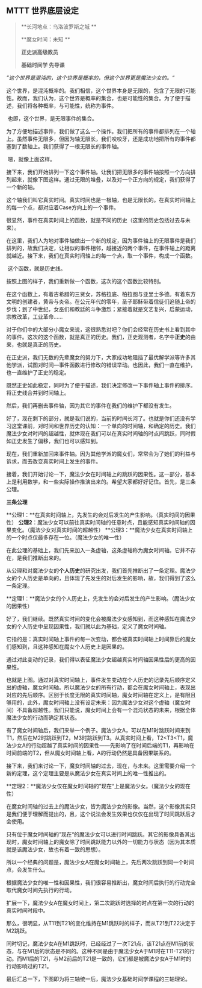 ## MTTT 世界底层设定

> **长河地点：乌洛波罗斯之城 **
>
> **魔女时间：未知 **
>
> **正史派高级教员** 
>
> **基础时间学 先导课**

​		*”这个世界是混沌的，这个世界是概率的，但这个世界更是魔法少女的。“*

​		这个世界，是混沌概率的。我们相信，这个世界本身是无限的，包含了无限的可能性。故而，我们认为，这个世界是概率的集合，也是可能性的集合。为了便于描述，我们将各种概率，与可能性，统称为事件。

​		也即，这个世界，是无限事件的集合。



​		为了方便地描述事件，我们做了这么一个操作。我们把所有的事件都排列在一个轴上。虽然事件无限多，但因为轴无限长，我们咬咬牙，还是成功地把所有的事件都塞到了数轴上。我们获得了一根无限长的事件轴。



​		嗯，就像上面这样。

​		接下来，我们开始排列一下这个事件轴。让我们把无限多的事件轴按照一个方向排列起来，就像下图这样。通过无限的堆叠，以及对一个正方向的规定，我们获得了一个新的轴。



​		这个轴我们叫它真实时间。真实时间也是一根轴，也是无限长的。在真实时间轴上的每一个点，都对应着Case方向上的一个事件。



​		很显然，事件在真实时间上的函数，就是不同的历史（这里的历史包括过去与未来）。

​		在这里，我们人为地对事件轴做出一个新的规定，因为事件轴上的无限事件是我们排列的，故我们决定，让相似的事件相邻，越接近的两个事件，在事件轴上的距离就越近。接下来，我们在真实时间轴上的每一个点，取一个事件，构成一个函数。

​		这个函数，就是历史线。



按照上图的样子，我们重新做一个函数，这次的这个函数比较特别。

在这个函数上，有着古希腊的三贤女，苏格拉底、柏拉图与亚里士多德。有着东方文明的创建者，黄帝与炎帝。在公元年代的零年，圣子耶稣带着信徒们追随上帝的步伐；到了中世纪，女巫们和教廷的斗争激烈；紧接着就是文艺复兴，启蒙运动，宗教改革，工业革命……

对于你们中的大部分小魔女来说，这很熟悉对吧？你们会经常在历史书上看到其中的事件。这次的这个函数，就是真正的历史。我们，正史观测者，名字中**正史**的由来，也就是真正的历史。



在正史派，我们无数的先辈魔女的努力下，大家成功地阻挡了最优解学派等许多其他学派，试图对时间—事件函数进行修改的错误举动。也因此，我们一直在维护，也一直维护了正史的稳定。

既然正史如此稳定，同时为了便于描述，我们决定修改一下事件轴上事件的排序。将正史线合并到时间轴上。

然后，我们再删去事件轴，因为其它的事件在我们的维护下都没有发生。

好了，现在剩下的部分，就是我们说的，当前的时间长河了。也就是你们还没有学习这堂课前，对时间和世界历史的认知：一个单向的时间轴，和确定的历史。我们魔法少女对时间的超越性，就体现在我们可以在真实时间轴的时点间跳跃，同时假如正史发生了偏移，我们也可以感知到。

现在，我们重新加回来事件轴。因为其他学派的魔女们，常常会为了她们的利益与诉求，而去改变真实时间上发生的事件。



接着，我们开始讨论一下，魔法少女在时间轴上的跳跃的因果性。这一部分，基本上是利用数学，和一些实际操作推演出来的。希望大家都好好记住。首先，是三条公理。

**三条公理**

**公理1：**在真实时间轴上，先发生的会对后发生的产生影响。（真实时间的因果性）
**公理2**：魔法少女可以前往真实时间轴的任意时点，且能感知真实时间轴的因果变化。（魔法少女对真实时间的超越性）
**公理3：**魔法少女在真实时间轴上的一个时点仅最多存在一位。（魔法少女的唯一性）

在此公理的基础上，我们先来加入一条虚轴，这条虚轴称为魔女时间轴。它并不存在，是我们推断出来的。

从公理和对魔法少女的**个人历史**的研究出发，我们首先推断出了一条定理。魔法少女的个人历史是单向的，且体现了先发生的对后发生的影响，故，我们得到了这么一条定理。

**定理1：**魔法少女的个人历史上，先发生的会对后发生的产生影响。（魔法少女的因果性）

好了，我们继续。既然真实时间的变化会被魔法少女感知到，而这种感知在魔法少女的个人历史中呈现因果性，我们就以此为基础，定义了魔女时间轴。

它指的是：真实时间轴上事件的每一次变动，都会被真实时间轴上时间靠后的魔女们感知到，且这种感知在魔女个人历史上是因果的。

通过对此变动的记录，我们得以表征魔法少女超越真实时间轴因果性后的更高的因果性。



也就是上图。通过对真实时间轴上，事件发生变动在个人历史的记录先后顺序定义出的虚轴，魔女时间轴。所以魔法少女的所有行动，都会在魔女时间轴上，表现出对应的先后顺序。区别于长度无限的真实时间轴，魔女时间轴在定义上，是有限且够用的，此外，魔女时间轴上没有设定未来：因为魔法少女对这个虚轴（魔女时间）不具备超越性。我们只能说，魔女时间上会有一个混沌状态的未来，根据全体魔法少女的行动而确定其状态。



有了魔女时间轴后，我们来举一个例子。魔法少女A，可以在M1时跳跃时间来到T1，然后在M2时跳跃到T2，M3时跳跃到T3。从真实时间上看，T2<T3<T1，魔法少女A的行动超越了真实时间的因果性——先影响了在时间后端的T1，再影响在时间前端的T2，但从魔女时间轴上看，A的行动仍然是具备因果联系的。

接下来，我们来讨论一下，魔女时间轴的过去，现在，与未来。这里需要介绍一个新的定理，这个定理主要是从魔法少女在真实时间上的唯一性推出的。

**定理2：**魔法少女仅在魔女时间轴的”现在“上是魔法少女。（魔法少女的现在性）

在魔女时间轴的过去上的魔法少女，皆为魔法少女的影像。当然，这个影像其实只是我们便于理解而提出的，且，这个说法会发生效果也仅仅在出现了时间跳跃后才会使用。

只有位于魔女时间轴的”现在“的魔法少女可以进行时间跳跃。其它的影像具备其出现时，魔女时间轴上的魔女除了时间跳跃能力以外的一切能力与状态（因为其本质就是该魔法少女，故也有着一致的思想）。

所以一个经典的问题是，魔法少女A在魔女时间轴上，先后两次跳跃到同一个时间点，会发生什么。



根据魔法少女的唯一性和因果性，我们很容易推断出，魔女时间后执行的行动完全取代魔女时间先执行的行动。

扩展一下，魔法少女A在魔女时间上，第二次跳跃时选择的时点在第一次的行动的真实时间时段中。



那么，很明显，从T11到T21的变化维持在M1跳跃时的样子，而从T21到T22决定于M2跳跃。

同时切记，魔法少女A在M1跳跃时，已经经过了一次T21点，该T21点在M1前的状态，与在M1后的状态是不同的。这种不同是由于魔法少女A于M1时在T11-T21的行动。而M1后的T21，与M2前后的T21是一致的，它们都是被魔法少女A于M1时的行动影响过的T21。

最后汇总一下，下图即为将三轴统一后，魔法少女基础时间学课程的三轴理论。

